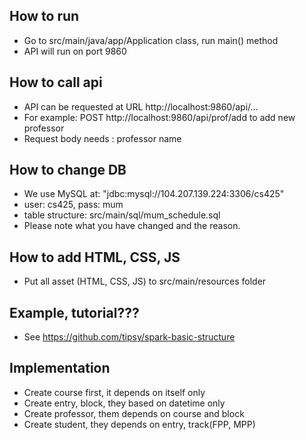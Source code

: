## How to run
  + Go to src/main/java/app/Application class, run main() method
  + API will run on port 9860
## How to call api
  + API can be requested at URL http://localhost:9860/api/...
  + For example: POST http://localhost:9860/api/prof/add to add new professor
  + Request body needs : professor name
  
## How to change DB
  + We use MySQL at: "jdbc:mysql://104.207.139.224:3306/cs425"
  + user: cs425, pass: mum
  + table structure: src/main/sql/mum_schedule.sql
  + Please note what you have changed and the reason.

## How to add HTML, CSS, JS
  + Put all asset (HTML, CSS, JS) to src/main/resources folder
  
## Example, tutorial???
  + See https://github.com/tipsy/spark-basic-structure
  
## Implementation
  + Create course first, it depends on itself only
  + Create entry, block, they based on datetime only
  + Create professor, them depends on course and block
  + Create student, they depends on entry, track(FPP, MPP)
  